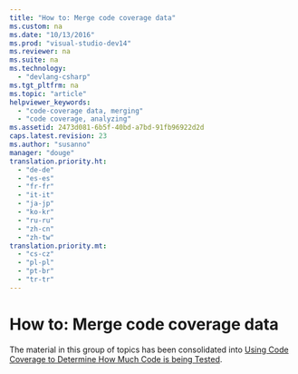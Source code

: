 ```yaml
---
title: "How to: Merge code coverage data"
ms.custom: na
ms.date: "10/13/2016"
ms.prod: "visual-studio-dev14"
ms.reviewer: na
ms.suite: na
ms.technology: 
  - "devlang-csharp"
ms.tgt_pltfrm: na
ms.topic: "article"
helpviewer_keywords: 
  - "code-coverage data, merging"
  - "code coverage, analyzing"
ms.assetid: 2473d081-6b5f-40bd-a7bd-91fb96922d2d
caps.latest.revision: 23
ms.author: "susanno"
manager: "douge"
translation.priority.ht: 
  - "de-de"
  - "es-es"
  - "fr-fr"
  - "it-it"
  - "ja-jp"
  - "ko-kr"
  - "ru-ru"
  - "zh-cn"
  - "zh-tw"
translation.priority.mt: 
  - "cs-cz"
  - "pl-pl"
  - "pt-br"
  - "tr-tr"
---
```

# How to: Merge code coverage data
The material in this group of topics has been consolidated into [Using Code Coverage to Determine How Much Code is being Tested](../codequality/using-code-coverage-to-determine-how-much-code-is-being-tested.md).